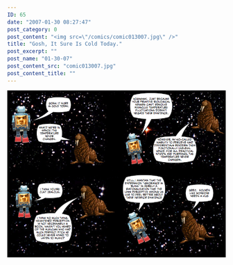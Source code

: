 ```yaml
---
ID: 65
date: "2007-01-30 08:27:47"
post_category: 0
post_content: "<img src=\"/comics/comic013007.jpg\" />"
title: "Gosh, It Sure Is Cold Today."
post_excerpt: ""
post_name: "01-30-07"
post_content_src: "comic013007.jpg"
post_content_title: ""
---
```



[![](/comics-hi-res/comic013007.jpg)](/comics-hi-res/comic013007.jpg "")
